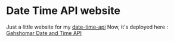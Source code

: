 # Date Time API website

Just a little website for my [date-time-api](https://github.com/prp-e/date-time-api)
Now, it's deployed here : [Gahshomar Date and Time API](https://gahshomar-api.herokuapp.com) 


